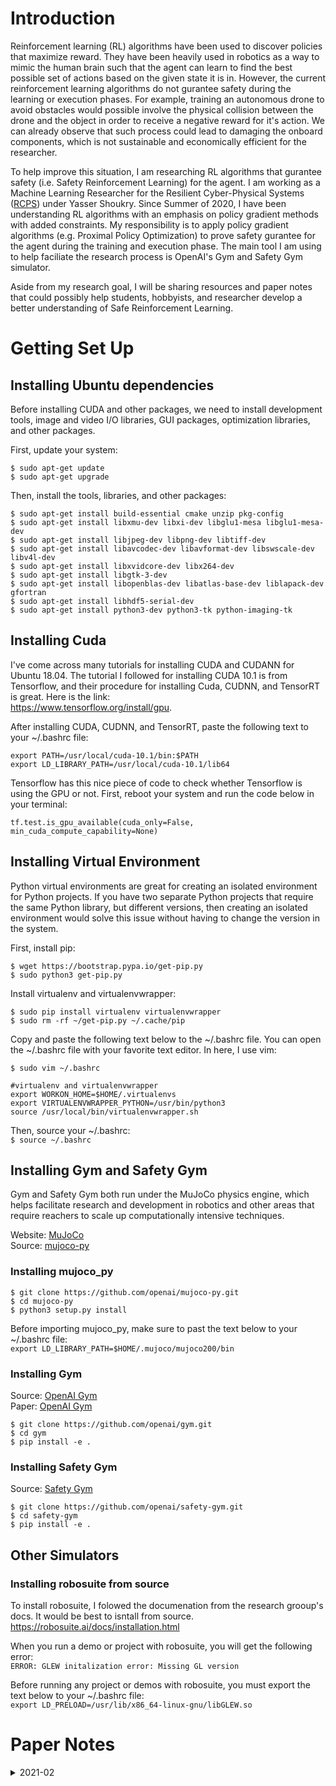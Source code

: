 # Introduction

Reinforcement learning (RL) algorithms have been used to discover policies that maximize reward.  They have been heavily used in robotics as a way to mimic the human brain such that the agent can learn to find the best possible set of actions based on the given state it is in.  However, the current reinforcement learning algorithms do not gurantee safety during the learning or execution phases.  For example, training an autonomous drone to avoid obstacles would possible involve the physical collision between the drone and the object in order to receive a negative reward for it's action.  We can already observe that such process could lead to damaging the onboard components, which is not sustainable and economically efficient for the researcher. <br/>

To help improve this situation, I am researching RL algorithms that gurantee safety (i.e. Safety Reinforcement Learning) for the agent. I am working as a Machine Learning Researcher for the Resilient Cyber-Physical Systems ([RCPS](https://rcpsl.eng.uci.edu/yshoukry/)) under Yasser Shoukry.  Since Summer of 2020, I have been understanding RL algorithms with an emphasis on policy gradient methods with added constraints. My responsibility is to apply policy gradient algorithms (e.g. Proximal Policy Optimization) to prove safety gurantee for the agent during the training and execution phase.  The main tool I am using to help faciliate the research process is OpenAI's Gym and Safety Gym simulator. <br/>

Aside from my research goal, I will be sharing resources and paper notes that could possibly help students, hobbyists, and researcher develop a better understanding of Safe Reinforcement Learning.


# Getting Set Up
## Installing Ubuntu dependencies
Before installing CUDA and other packages, we need to install development tools, image and video I/O libraries, GUI packages, optimization libraries, and other packages. 

First, update your system: <br />
```
$ sudo apt-get update 
$ sudo apt-get upgrade
```

Then, install the tools, libraries, and other packages: <br />
```
$ sudo apt-get install build-essential cmake unzip pkg-config
$ sudo apt-get install libxmu-dev libxi-dev libglu1-mesa libglu1-mesa-dev
$ sudo apt-get install libjpeg-dev libpng-dev libtiff-dev
$ sudo apt-get install libavcodec-dev libavformat-dev libswscale-dev libv4l-dev
$ sudo apt-get install libxvidcore-dev libx264-dev
$ sudo apt-get install libgtk-3-dev
$ sudo apt-get install libopenblas-dev libatlas-base-dev liblapack-dev gfortran
$ sudo apt-get install libhdf5-serial-dev
$ sudo apt-get install python3-dev python3-tk python-imaging-tk
```

## Installing Cuda
I've come across many tutorials for installing CUDA and CUDANN for Ubuntu 18.04.  The tutorial I followed for installing CUDA 10.1 is from Tensorflow, and their procedure for installing Cuda, CUDNN, and TensorRT is great. Here is the link: <br />
https://www.tensorflow.org/install/gpu.

After installing CUDA, CUDNN, and TensorRT, paste the following text to your ~/.bashrc file: <br />
```
export PATH=/usr/local/cuda-10.1/bin:$PATH
export LD_LIBRARY_PATH=/usr/local/cuda-10.1/lib64 
```

Tensorflow has this nice piece of code to check whether Tensorflow is using the GPU or not.  First, reboot your system and run the code below in your terminal: <br />
 
```
tf.test.is_gpu_available(cuda_only=False, min_cuda_compute_capability=None)
```


## Installing Virtual Environment
Python virtual environments are great for creating an isolated environment for Python projects.  If you have two separate Python projects that require the same Python library, but different versions, then creating an isolated environment would solve this issue without having to change the version in the system.  

First, install pip: <br />
```
$ wget https://bootstrap.pypa.io/get-pip.py
$ sudo python3 get-pip.py
```

Install virtualenv and virtualenvwrapper: <br /> 
```
$ sudo pip install virtualenv virtualenvwrapper
$ sudo rm -rf ~/get-pip.py ~/.cache/pip
```
Copy and paste the following text below to the ~/.bashrc file.  You can open the ~/.bashrc file with your favorite text editor. In here, I use vim: <br />

`$ sudo vim ~/.bashrc`

```
#virtualenv and virtualenvwrapper 
export WORKON_HOME=$HOME/.virtualenvs
export VIRTUALENVWRAPPER_PYTHON=/usr/bin/python3
source /usr/local/bin/virtualenvwrapper.sh
```

Then, source your ~/.bashrc: <br />
`$ source ~/.bashrc`

## Installing Gym and Safety Gym
Gym and Safety Gym both run under the MuJoCo physics engine, which helps facilitate research and development in robotics and other areas that require reachers to scale up computationally intensive techniques. <br>

Website: [MuJoCo](http://www.mujoco.org/#:~:text=MuJoCo%20is%20a%20physics%20engine,not%20merely%20a%20better%20simulator.) <br/>
Source: [mujoco-py](https://github.com/openai/mujoco-py)
### Installing mujoco_py 
```
$ git clone https://github.com/openai/mujoco-py.git
$ cd mujoco-py
$ python3 setup.py install
```

Before importing mujoco_py, make sure to past the text below to your ~/.bashrc file: <br />
`export LD_LIBRARY_PATH=$HOME/.mujoco/mujoco200/bin`

### Installing Gym
Source: [OpenAI Gym](https://github.com/openai/gym) <br/>
Paper: [OpenAI Gym](https://arxiv.org/abs/1606.01540)
```
$ git clone https://github.com/openai/gym.git
$ cd gym
$ pip install -e .
```

### Installing Safety Gym
Source: [Safety Gym](https://github.com/openai/safety-gym)
```
$ git clone https://github.com/openai/safety-gym.git
$ cd safety-gym
$ pip install -e .
```

## Other Simulators
### Installing robosuite from source
To install robosuite, I folowed the documenation from the research grooup's docs.  It would be best to isntall from source.
https://robosuite.ai/docs/installation.html

When you run a demo or project with robosuite, you will get the following error: <br />
`ERROR: GLEW initalization error: Missing GL version`

Before running any project or demos with robosuite, you must export the text below to your ~/.bashrc file: <br />
`export LD_PRELOAD=/usr/lib/x86_64-linux-gnu/libGLEW.so`

# Paper Notes
<details>
 <summary>2021-02</summary>
 
 + [Proximal Policy Optimization Algorithms](https://arxiv.org/abs/1707.06347)
 + [Safe Reinforcement Learning via Shielding](https://arxiv.org/abs/1708.08611)
 + [ART: Abstraction Refinement-Guided Training for Provably Correct Neural Networks](https://arxiv.org/abs/1907.10662)
 + [Uncertainty-Aware Reinforcement Learning for Collision Avoidance](https://arxiv.org/abs/1702.01182)
 + [Safety-Guided Deep Reinforcement Learning via Online Gaussian Process Estimation](https://arxiv.org/abs/1903.02526)
 
 </details>



